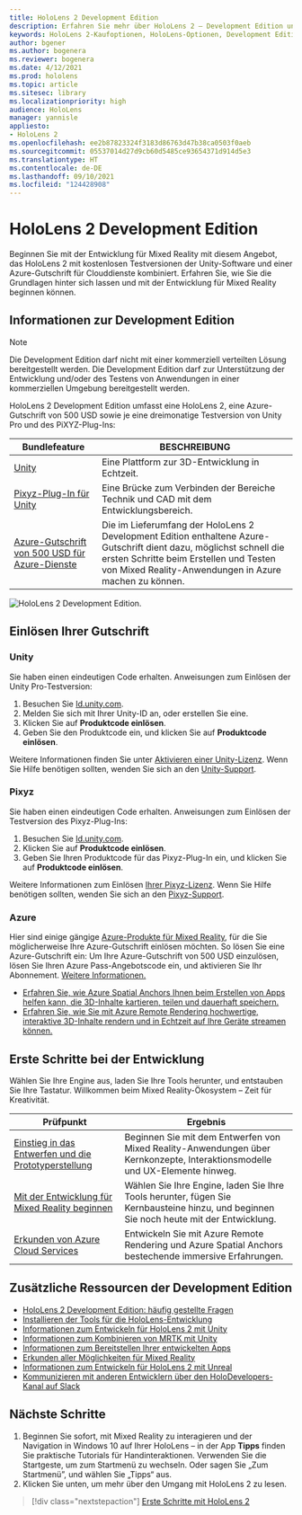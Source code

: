 ```yaml
---
title: HoloLens 2 Development Edition
description: Erfahren Sie mehr über HoloLens 2 – Development Edition und was zu tun ist, wenn Sie ein eigenes Gerät erhalten haben.
keywords: HoloLens 2-Kaufoptionen, HoloLens-Optionen, Development Edition
author: bgener
ms.author: bogenera
ms.reviewer: bogenera
ms.date: 4/12/2021
ms.prod: hololens
ms.topic: article
ms.sitesec: library
ms.localizationpriority: high
audience: HoloLens
manager: yannisle
appliesto:
- HoloLens 2
ms.openlocfilehash: ee2b87823324f3183d86763d47b38ca0503f0aeb
ms.sourcegitcommit: 05537014d27d9cb60d5485ce93654371d914d5e3
ms.translationtype: HT
ms.contentlocale: de-DE
ms.lasthandoff: 09/10/2021
ms.locfileid: "124428908"
---
```

# <a name="hololens-2-development-edition"></a>HoloLens 2 Development Edition

Beginnen Sie mit der Entwicklung für Mixed Reality mit diesem Angebot, das HoloLens 2 mit kostenlosen Testversionen der Unity-Software und einer Azure-Gutschrift für Clouddienste kombiniert. Erfahren Sie, wie Sie die Grundlagen hinter sich lassen und mit der Entwicklung für Mixed Reality beginnen können.

## <a name="learn-about-the-development-edition"></a>Informationen zur Development Edition

> [!NOTE]
> Die Development Edition darf nicht mit einer kommerziell verteilten Lösung bereitgestellt werden. Die Development Edition darf zur Unterstützung der Entwicklung und/oder des Testens von Anwendungen in einer kommerziellen Umgebung bereitgestellt werden.  

HoloLens 2 Development Edition umfasst eine HoloLens 2, eine Azure-Gutschrift von 500 USD sowie je eine dreimonatige Testversion von Unity Pro und des PiXYZ-Plug-Ins:

| Bundlefeature | BESCHREIBUNG |
|---|---|
|  [Unity](https://unity.com/) | Eine Plattform zur 3D-Entwicklung in Echtzeit.   |
|  [Pixyz-Plug-In für Unity](https://www.pixyz-software.com/plugin/) | Eine Brücke zum Verbinden der Bereiche Technik und CAD mit dem Entwicklungsbereich.   |
| [Azure-Gutschrift von 500 USD für Azure-Dienste](https://azure.microsoft.com/resources/) | Die im Lieferumfang der HoloLens 2 Development Edition enthaltene Azure-Gutschrift dient dazu, möglichst schnell die ersten Schritte beim Erstellen und Testen von Mixed Reality-Anwendungen in Azure machen zu können. |

![HoloLens 2 Development Edition.](./images/hololens-2-dev-ed.png)

## <a name="redeem-your-credits"></a>Einlösen Ihrer Gutschrift

### <a name="unity"></a>Unity
Sie haben einen eindeutigen Code erhalten. Anweisungen zum Einlösen der Unity Pro-Testversion:
1. Besuchen Sie [Id.unity.com](http://id.unity.com/).
1. Melden Sie sich mit Ihrer Unity-ID an, oder erstellen Sie eine.
1. Klicken Sie auf **Produktcode einlösen**.
1. Geben Sie den Produktcode ein, und klicken Sie auf **Produktcode einlösen**.

Weitere Informationen finden Sie unter [Aktivieren einer Unity-Lizenz](https://support.unity3d.com/hc/articles/211438683-How-do-I-activate-my-license-). Wenn Sie Hilfe benötigen sollten, wenden Sie sich an den [Unity-Support](https://support.unity3d.com/hc).  

### <a name="pixyz"></a>Pixyz
Sie haben einen eindeutigen Code erhalten. Anweisungen zum Einlösen der Testversion des Pixyz-Plug-Ins:
1. Besuchen Sie [Id.unity.com](http://id.unity.com/).
1. Klicken Sie auf **Produktcode einlösen**.
1. Geben Sie Ihren Produktcode für das Pixyz-Plug-In ein, und klicken Sie auf **Produktcode einlösen**.

Weitere Informationen zum Einlösen [Ihrer Pixyz-Lizenz](https://www.pixyz-software.com/documentations/html/2020.1/review/TrialLicense.html). Wenn Sie Hilfe benötigen sollten, wenden Sie sich an den [Pixyz-Support](https://www.pixyz-software.com/support/).

### <a name="azure"></a>Azure
Hier sind einige gängige [Azure-Produkte für Mixed Reality](https://azure.microsoft.com/topic/mixed-reality/), für die Sie möglicherweise Ihre Azure-Gutschrift einlösen möchten.
So lösen Sie eine Azure-Gutschrift ein: Um Ihre Azure-Gutschrift von 500 USD einzulösen, lösen Sie Ihren Azure Pass-Angebotscode ein, und aktivieren Sie Ihr Abonnement. [Weitere Informationen.](hololens2-development-edition-faq.yml#how-can-i-redeem-my--500-azure-credit-)

- [Erfahren Sie, wie Azure Spatial Anchors Ihnen beim Erstellen von Apps helfen kann, die 3D-Inhalte kartieren, teilen und dauerhaft speichern.](https://azure.microsoft.com/services/spatial-anchors/)
- [Erfahren Sie, wie Sie mit Azure Remote Rendering hochwertige, interaktive 3D-Inhalte rendern und in Echtzeit auf Ihre Geräte streamen können.](https://azure.microsoft.com/services/remote-rendering/)

## <a name="get-started-developing"></a>Erste Schritte bei der Entwicklung

Wählen Sie Ihre Engine aus, laden Sie Ihre Tools herunter, und entstauben Sie Ihre Tastatur. Willkommen beim Mixed Reality-Ökosystem – Zeit für Kreativität.

|     Prüfpunkt                              |     Ergebnis                                                                                                                    |
|---------------------------------------------|---------------------------------------------------------------------------------------------------------------------------------|
|     [Einstieg in das Entwerfen und die Prototyperstellung](/windows/mixed-reality/design/design)         |     Beginnen Sie mit dem Entwerfen von Mixed Reality-Anwendungen über Kernkonzepte, Interaktionsmodelle und UX-Elemente hinweg.     |
|     [Mit der Entwicklung für Mixed Reality beginnen](/windows/mixed-reality/develop/development?tabs=unity)    |     Wählen Sie Ihre Engine, laden Sie Ihre Tools herunter, fügen Sie Kernbausteine hinzu, und beginnen Sie noch heute mit der Entwicklung.                                  |
|     [Erkunden von Azure Cloud Services](/windows/mixed-reality/develop/mixed-reality-cloud-services)            |     Entwickeln Sie mit Azure Remote Rendering und Azure Spatial Anchors bestechende immersive Erfahrungen.                                 |

## <a name="developer-edition-additional-resources"></a>Zusätzliche Ressourcen der Development Edition

- [HoloLens 2 Development Edition: häufig gestellte Fragen](hololens2-development-edition-faq.yml)
- [Installieren der Tools für die HoloLens-Entwicklung](/windows/mixed-reality/develop/install-the-tools?tabs=unity)
- [Informationen zum Entwickeln für HoloLens 2 mit Unity](/windows/mixed-reality/develop/unity/unity-development-overview?tabs=mrtk%2Carr%2Chl2)
- [Informationen zum Kombinieren von MRTK mit Unity](/windows/mixed-reality/develop/unity/mrtk-getting-started)
- [Informationen zum Bereitstellen Ihrer entwickelten Apps](app-deploy-overview.md)
- [Erkunden aller Möglichkeiten für Mixed Reality](/windows/mixed-reality/)
- [Informationen zum Entwickeln für HoloLens 2 mit Unreal](/windows/mixed-reality/develop/unreal/unreal-development-overview?tabs=mrtk%2Casa)
- [Kommunizieren mit anderen Entwicklern über den HoloDevelopers-Kanal auf Slack](https://holodevelopersslack.azurewebsites.net/)

## <a name="next-steps"></a>Nächste Schritte

1. Beginnen Sie sofort, mit Mixed Reality zu interagieren und der Navigation in Windows 10 auf Ihrer HoloLens – in der App **Tipps** finden Sie praktische Tutorials für Handinteraktionen. Verwenden Sie die Startgeste, um zum Startmenü zu wechseln. Oder sagen Sie „Zum Startmenü”, und wählen Sie „Tipps“ aus.
1. Klicken Sie unten, um mehr über den Umgang mit HoloLens 2 zu lesen.

> [!div class="nextstepaction"]
> [Erste Schritte mit HoloLens 2](hololens2-basic-usage.md)
